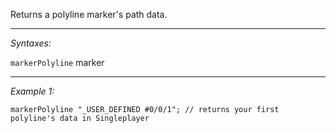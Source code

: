 Returns a polyline marker's path data.


---
*Syntaxes:*

`markerPolyline` marker

---
*Example 1:*

```sqf
markerPolyline "_USER_DEFINED #0/0/1"; // returns your first polyline's data in Singleplayer
```